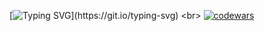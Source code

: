 [![Typing SVG](https://readme-typing-svg.herokuapp.com?font=&size=15&duration=3000&pause=1000&color=AAAAAA&width=435&lines=(%E2%94%9B%E0%B2%A0_%E0%B2%A0)%E2%94%9B%E5%BD%A1%E2%94%BB%E2%94%81%E2%94%BB+Uncaught+TypeError%3A...)](https://git.io/typing-svg) <br>
[![codewars](https://www.codewars.com/users/juneunjun/badges/small)](https://www.codewars.com/users/juneunjun)
